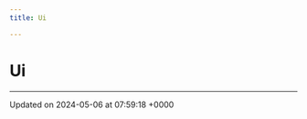 ```yaml
---
title: Ui

---
```


# Ui








-------------------------------

Updated on 2024-05-06 at 07:59:18 +0000